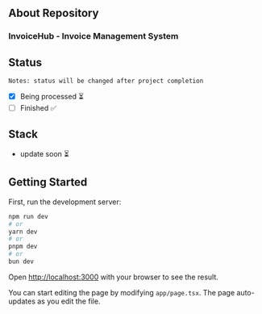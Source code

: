 ## About Repository
### InvoiceHub - Invoice Management System

## Status
`Notes: status will be changed after project completion`
- [x] Being processed ⏳
- [ ] Finished ✅

## Stack
- update soon ⏳

## Getting Started

First, run the development server:

```bash
npm run dev
# or
yarn dev
# or
pnpm dev
# or
bun dev
```

Open [http://localhost:3000](http://localhost:3000) with your browser to see the result.

You can start editing the page by modifying `app/page.tsx`. The page auto-updates as you edit the file.
